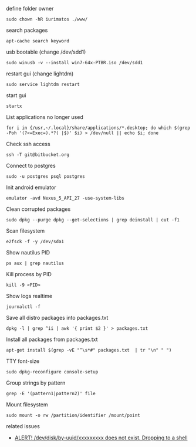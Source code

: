 define folder owner
```
sudo chown -hR iurimatos ./www/
```

search packages
```
apt-cache search keyword
```

usb bootable (change /dev/sdd1)
```
sudo winusb -v --install win7-64x-PTBR.iso /dev/sdd1
```

restart gui (change lightdm)
```
sudo service lightdm restart
```

start gui
```
startx
```

List applications no longer used
```
for i in {/usr,~/.local}/share/applications/*.desktop; do which $(grep -Poh '(?<=Exec=).*?( |$)' $i) > /dev/null || echo $i; done
```

Check ssh access
```
ssh -T git@bitbucket.org
```

Connect to postgres
```
sudo -u postgres psql postgres
```

Init android emulator
```
emulator -avd Nexus_5_API_27 -use-system-libs
```

Clean corrupted packages
```
sudo dpkg --purge dpkg --get-selections | grep deinstall | cut -f1
```

Scan filesystem
```
e2fsck -f -y /dev/sda1
```

Show nautilus PID
```
ps aux | grep nautilus
```

Kill process by PID
```
kill -9 <PID>
```

Show logs realtime
```
journalctl -f
```

Save all distro packages into packages.txt
```
dpkg -l | grep ^ii | awk '{ print $2 }' > packages.txt
```

Install all packages from packages.txt
```
apt-get install $(grep -vE "^\s*#" packages.txt  | tr "\n" " ")
```

TTY font-size
```
sudo dpkg-reconfigure console-setup
```

Group strings by pattern
```
grep -E '(pattern1|pattern2)' file
```

Mount filesystem 
```
sudo mount -o rw /partition/identifier /mount/point
```

related issues
* [ALERT! /dev/disk/by-uuid/xxxxxxxxx does not exist. Dropping to a shell](https://askubuntu.com/questions/516217/alert-dev-disk-by-uuid-xxxxxxxxx-does-not-exist-dropping-to-a-shell/516471#516471)
